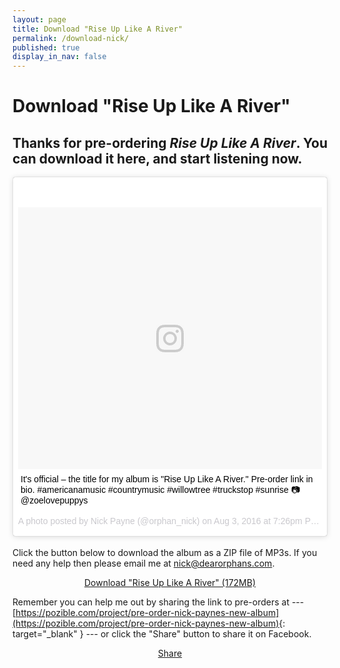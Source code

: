 ```yaml
---
layout: page
title: Download "Rise Up Like A River"
permalink: /download-nick/
published: true
display_in_nav: false
---
```


<div id="fb-root"></div>
<script>(function(d, s, id) {
  var js, fjs = d.getElementsByTagName(s)[0];
  if (d.getElementById(id)) return;
  js = d.createElement(s); js.id = id;
  js.src = "//connect.facebook.net/en_US/sdk.js#xfbml=1&version=v2.7&appId=393106670879204";
  fjs.parentNode.insertBefore(js, fjs);
}(document, 'script', 'facebook-jssdk'));</script>

# Download "Rise Up Like A River"

## Thanks for pre-ordering *Rise Up Like A River*. You can download it here, and start listening now.

<div style="margin-bottom: 1.25em;">
  <blockquote class="instagram-media" data-instgrm-captioned data-instgrm-version="7" style=" background:#FFF; border:0; border-radius:3px; box-shadow:0 0 1px 0 rgba(0,0,0,0.5),0 1px 10px 0 rgba(0,0,0,0.15); margin: 1px; max-width:658px; padding:0; width:99.375%; width:-webkit-calc(100% - 2px); width:calc(100% - 2px);"><div style="padding:8px;"> <div style=" background:#F8F8F8; line-height:0; margin-top:40px; padding:43.1018518519% 0; text-align:center; width:100%;"> <div style=" background:url(data:image/png;base64,iVBORw0KGgoAAAANSUhEUgAAACwAAAAsCAMAAAApWqozAAAABGdBTUEAALGPC/xhBQAAAAFzUkdCAK7OHOkAAAAMUExURczMzPf399fX1+bm5mzY9AMAAADiSURBVDjLvZXbEsMgCES5/P8/t9FuRVCRmU73JWlzosgSIIZURCjo/ad+EQJJB4Hv8BFt+IDpQoCx1wjOSBFhh2XssxEIYn3ulI/6MNReE07UIWJEv8UEOWDS88LY97kqyTliJKKtuYBbruAyVh5wOHiXmpi5we58Ek028czwyuQdLKPG1Bkb4NnM+VeAnfHqn1k4+GPT6uGQcvu2h2OVuIf/gWUFyy8OWEpdyZSa3aVCqpVoVvzZZ2VTnn2wU8qzVjDDetO90GSy9mVLqtgYSy231MxrY6I2gGqjrTY0L8fxCxfCBbhWrsYYAAAAAElFTkSuQmCC); display:block; height:44px; margin:0 auto -44px; position:relative; top:-22px; width:44px;"></div></div> <p style=" margin:8px 0 0 0; padding:0 4px;"> <a href="https://www.instagram.com/p/BIq4Owkhvh9/" style=" color:#000; font-family:Arial,sans-serif; font-size:14px; font-style:normal; font-weight:normal; line-height:17px; text-decoration:none; word-wrap:break-word;" target="_blank">It&#39;s official – the title for my album is &#34;Rise Up Like A River.&#34; Pre-order link in bio. #americanamusic #countrymusic #willowtree #truckstop #sunrise 📷 @zoelovepuppys</a></p> <p style=" color:#c9c8cd; font-family:Arial,sans-serif; font-size:14px; line-height:17px; margin-bottom:0; margin-top:8px; overflow:hidden; padding:8px 0 7px; text-align:center; text-overflow:ellipsis; white-space:nowrap;">A photo posted by Nick Payne (@orphan_nick) on <time style=" font-family:Arial,sans-serif; font-size:14px; line-height:17px;" datetime="2016-08-04T02:26:51+00:00">Aug 3, 2016 at 7:26pm PDT</time></p></div></blockquote>
  <script async defer src="//platform.instagram.com/en_US/embeds.js"></script>
</div>

Click the button below to download the album as a ZIP file of MP3s. If you need any help then please email me at <a target="_blank" href="mailto:nick@dearorphans.com">nick@dearorphans.com</a>.

<p style="text-align: center;"><a class="button radius" title="Pre-order Nick's album" href="/files/Nick Payne – Rise Up Like A River.zip" onclick="trackOutboundLink('/files/Nick Payne – Rise Up Like A River.zip')">Download "Rise Up Like A River" (172MB)</a></p>

Remember you can help me out by sharing the link to pre-orders at --- [https://pozible.com/project/pre-order-nick-paynes-new-album](https://pozible.com/project/pre-order-nick-paynes-new-album){: target="_blank" } --- or click the "Share" button to share it on Facebook.

<div style="width: 100%; text-align: center;" class="fb-share-button" data-href="https://pozible.com/project/pre-order-nick-paynes-new-album" data-layout="button_count" data-size="large" data-mobile-iframe="true"><a class="fb-xfbml-parse-ignore" target="_blank" href="https://www.facebook.com/sharer/sharer.php?u=https%3A%2F%2Fpozible.com%2Fproject%2Fpre-order-nick-paynes-new-album&amp;src=sdkpreparse">Share</a></div>

